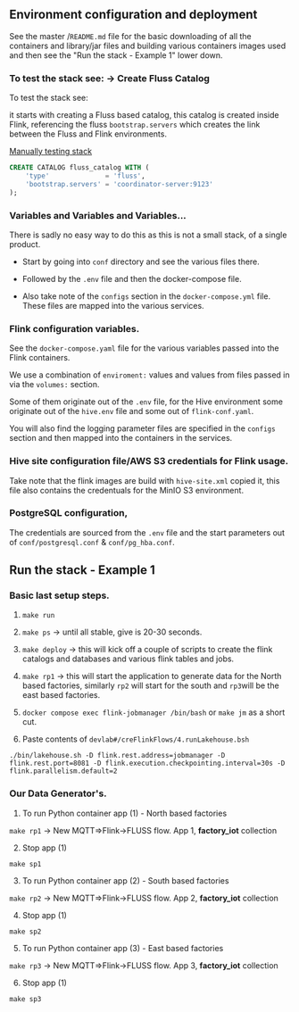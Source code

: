 ## Environment configuration and deployment

See the master <root>/`README.md` file for the basic downloading of all the containers and library/jar files and building various containers images used and then see the "Run the stack - Example 1" lower down.


### To test the stack see:  ->  Create Fluss Catalog

To test the stack see:

it starts with creating a Fluss based catalog, this catalog is created inside Flink, referencing the fluss `bootstrap.servers` which creates the link between the Fluss and Flink environments.

[Manually testing stack](https://alibaba.github.io/fluss-docs/docs/engine-flink/getting-started/#preparation-when-using-flink-sql-client)


```sql
CREATE CATALOG fluss_catalog WITH (
    'type'              = 'fluss',
    'bootstrap.servers' = 'coordinator-server:9123'
);
```


### Variables and Variables and Variables...

There is sadly no easy way to do this as this is not a small stack, of a single product.

- Start by going into `conf` directory and see the various files there.

- Followed by the `.env` file and then the docker-compose file.

- Also take note of the `configs` section in the `docker-compose.yml` file. These files are mapped into the various services.


### Flink configuration variables.

See the `docker-compose.yaml` file for the various variables passed into the Flink containers.

We use a combination of `enviroment:` values and values from files passed in via the `volumes:` section.

Some of them originate out of the `.env` file, for the Hive environment some originate out of the `hive.env` file and some out of `flink-conf.yaml`.

You will also find the logging parameter files are specified in the `configs` section and then mapped into the containers in the services.

### Hive site configuration file/AWS S3 credentials for Flink usage.

Take note that the flink images are build with `hive-site.xml` copied it, this file also contains the credentuals for the MinIO S3 environment.


### PostgreSQL configuration, 

The credentials are sourced from the `.env` file and the start parameters out of `conf/postgresql.conf` & `conf/pg_hba.conf`.



## Run the stack - Example 1

### Basic last setup steps.

1. `make run`

2. `make ps`  -> until all stable, give is 20-30 seconds.

3. `make deploy` -> this will kick off a couple of scripts to create the flink catalogs and databases and various flink tables and jobs.

4. `make rp1`  -> this will start the application to generate data for the North based factories, similarly `rp2` will start for the south and `rp3`will be the east based factories.

5. `docker compose exec flink-jobmanager /bin/bash`  or `make jm` as a short cut.

6. Paste contents of `devlab#/creFlinkFlows/4.runLakehouse.bsh`

```shell  -> fluss coordinator-server
./bin/lakehouse.sh -D flink.rest.address=jobmanager -D flink.rest.port=8081 -D flink.execution.checkpointing.interval=30s -D flink.parallelism.default=2
```

### Our Data Generator's.

1. To run Python container app (1) - North based factories

`make rp1`          -> New MQTT=>Flink->FLUSS flow. App 1, **factory_iot** collection

2. Stop app (1)

`make sp1`

3. To run Python container app (2) - South based factories

`make rp2`          -> New MQTT=>Flink->FLUSS flow. App 2, **factory_iot** collection

4. Stop app (1)

`make sp2`

5. To run Python container app (3) - East based factories

`make rp3`          -> New MQTT=>Flink->FLUSS flow. App 3, **factory_iot** collection

6. Stop app (1)

`make sp3`